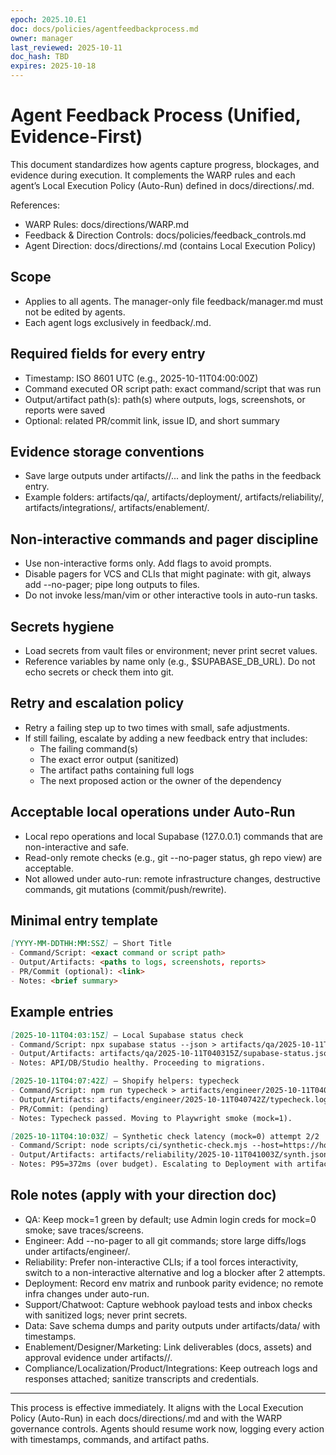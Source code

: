 ```yaml
---
epoch: 2025.10.E1
doc: docs/policies/agentfeedbackprocess.md
owner: manager
last_reviewed: 2025-10-11
doc_hash: TBD
expires: 2025-10-18
---
```


# Agent Feedback Process (Unified, Evidence-First)

This document standardizes how agents capture progress, blockages, and evidence during execution. It complements the WARP rules and each agent’s Local Execution Policy (Auto-Run) defined in docs/directions/<agent>.md.

References:
- WARP Rules: docs/directions/WARP.md
- Feedback & Direction Controls: docs/policies/feedback_controls.md
- Agent Direction: docs/directions/<agent>.md (contains Local Execution Policy)

## Scope
- Applies to all agents. The manager-only file feedback/manager.md must not be edited by agents.
- Each agent logs exclusively in feedback/<agent>.md.

## Required fields for every entry
- Timestamp: ISO 8601 UTC (e.g., 2025-10-11T04:00:00Z)
- Command executed OR script path: exact command/script that was run
- Output/artifact path(s): path(s) where outputs, logs, screenshots, or reports were saved
- Optional: related PR/commit link, issue ID, and short summary

## Evidence storage conventions
- Save large outputs under artifacts/<agent>/... and link the paths in the feedback entry.
- Example folders: artifacts/qa/, artifacts/deployment/, artifacts/reliability/, artifacts/integrations/, artifacts/enablement/.

## Non-interactive commands and pager discipline
- Use non-interactive forms only. Add flags to avoid prompts.
- Disable pagers for VCS and CLIs that might paginate: with git, always add --no-pager; pipe long outputs to files.
- Do not invoke less/man/vim or other interactive tools in auto-run tasks.

## Secrets hygiene
- Load secrets from vault files or environment; never print secret values.
- Reference variables by name only (e.g., $SUPABASE_DB_URL). Do not echo secrets or check them into git.

## Retry and escalation policy
- Retry a failing step up to two times with small, safe adjustments.
- If still failing, escalate by adding a new feedback entry that includes:
  - The failing command(s)
  - The exact error output (sanitized)
  - The artifact paths containing full logs
  - The next proposed action or the owner of the dependency

## Acceptable local operations under Auto-Run
- Local repo operations and local Supabase (127.0.0.1) commands that are non-interactive and safe.
- Read-only remote checks (e.g., git --no-pager status, gh repo view) are acceptable.
- Not allowed under auto-run: remote infrastructure changes, destructive commands, git mutations (commit/push/rewrite).

## Minimal entry template

```markdown path=null start=null
[YYYY-MM-DDTHH:MM:SSZ] — Short Title
- Command/Script: <exact command or script path>
- Output/Artifacts: <paths to logs, screenshots, reports>
- PR/Commit (optional): <link>
- Notes: <brief summary>
```

## Example entries

```markdown path=null start=null
[2025-10-11T04:03:15Z] — Local Supabase status check
- Command/Script: npx supabase status --json > artifacts/qa/2025-10-11T040315Z/supabase-status.json
- Output/Artifacts: artifacts/qa/2025-10-11T040315Z/supabase-status.json
- Notes: API/DB/Studio healthy. Proceeding to migrations.
```

```markdown path=null start=null
[2025-10-11T04:07:42Z] — Shopify helpers: typecheck
- Command/Script: npm run typecheck > artifacts/engineer/2025-10-11T040742Z/typecheck.log
- Output/Artifacts: artifacts/engineer/2025-10-11T040742Z/typecheck.log
- PR/Commit: (pending)
- Notes: Typecheck passed. Moving to Playwright smoke (mock=1).
```

```markdown path=null start=null
[2025-10-11T04:10:03Z] — Synthetic check latency (mock=0) attempt 2/2
- Command/Script: node scripts/ci/synthetic-check.mjs --host=https://hotdash-staging.fly.dev --mode=live --out artifacts/reliability/2025-10-11T041003Z/synth.json
- Output/Artifacts: artifacts/reliability/2025-10-11T041003Z/synth.json
- Notes: P95=372ms (over budget). Escalating to Deployment with artifact link and change suggestions.
```

## Role notes (apply with your direction doc)
- QA: Keep mock=1 green by default; use Admin login creds for mock=0 smoke; save traces/screens.
- Engineer: Add --no-pager to all git commands; store large diffs/logs under artifacts/engineer/.
- Reliability: Prefer non-interactive CLIs; if a tool forces interactivity, switch to a non-interactive alternative and log a blocker after 2 attempts.
- Deployment: Record env matrix and runbook parity evidence; no remote infra changes under auto-run.
- Support/Chatwoot: Capture webhook payload tests and inbox checks with sanitized logs; never print secrets.
- Data: Save schema dumps and parity outputs under artifacts/data/ with timestamps.
- Enablement/Designer/Marketing: Link deliverables (docs, assets) and approval evidence under artifacts/<role>/.
- Compliance/Localization/Product/Integrations: Keep outreach logs and responses attached; sanitize transcripts and credentials.

---

This process is effective immediately. It aligns with the Local Execution Policy (Auto-Run) in each docs/directions/<agent>.md and with the WARP governance controls. Agents should resume work now, logging every action with timestamps, commands, and artifact paths.
